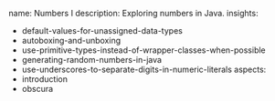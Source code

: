 name: Numbers I
description: Exploring numbers in Java.
insights:
  - default-values-for-unassigned-data-types
  - autoboxing-and-unboxing
  - use-primitive-types-instead-of-wrapper-classes-when-possible
  - generating-random-numbers-in-java
  - use-underscores-to-separate-digits-in-numeric-literals
aspects:
  - introduction
  - obscura
